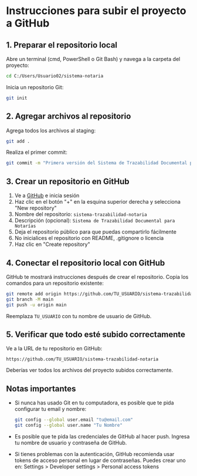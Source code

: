 # Instrucciones para subir el proyecto a GitHub

## 1. Preparar el repositorio local

Abre un terminal (cmd, PowerShell o Git Bash) y navega a la carpeta del proyecto:

```bash
cd C:/Users/Usuario02/sistema-notaria
```

Inicia un repositorio Git:

```bash
git init
```

## 2. Agregar archivos al repositorio

Agrega todos los archivos al staging:

```bash
git add .
```

Realiza el primer commit:

```bash
git commit -m "Primera versión del Sistema de Trazabilidad Documental para Notarías"
```

## 3. Crear un repositorio en GitHub

1. Ve a [GitHub](https://github.com/) e inicia sesión
2. Haz clic en el botón "+" en la esquina superior derecha y selecciona "New repository"
3. Nombre del repositorio: `sistema-trazabilidad-notaria`
4. Descripción (opcional): `Sistema de Trazabilidad Documental para Notarías`
5. Deja el repositorio público para que puedas compartirlo fácilmente
6. No inicialices el repositorio con README, .gitignore o licencia
7. Haz clic en "Create repository"

## 4. Conectar el repositorio local con GitHub

GitHub te mostrará instrucciones después de crear el repositorio. Copia los comandos para un repositorio existente:

```bash
git remote add origin https://github.com/TU_USUARIO/sistema-trazabilidad-notaria.git
git branch -M main
git push -u origin main
```

Reemplaza `TU_USUARIO` con tu nombre de usuario de GitHub.

## 5. Verificar que todo esté subido correctamente

Ve a la URL de tu repositorio en GitHub:
```
https://github.com/TU_USUARIO/sistema-trazabilidad-notaria
```

Deberías ver todos los archivos del proyecto subidos correctamente.

## Notas importantes

- Si nunca has usado Git en tu computadora, es posible que te pida configurar tu email y nombre:
  ```bash
  git config --global user.email "tu@email.com"
  git config --global user.name "Tu Nombre"
  ```

- Es posible que te pida las credenciales de GitHub al hacer push. Ingresa tu nombre de usuario y contraseña de GitHub.

- Si tienes problemas con la autenticación, GitHub recomienda usar tokens de acceso personal en lugar de contraseñas. Puedes crear uno en: 
  Settings > Developer settings > Personal access tokens 